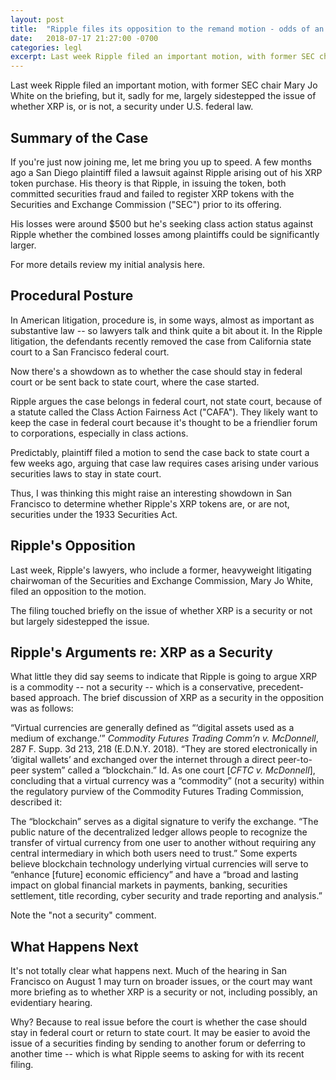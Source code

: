 ```yaml
---
layout: post
title:  "Ripple files its opposition to the remand motion - odds of an XRP securities ruling in the short term dims"
date:   2018-07-17 21:27:00 -0700
categories: legl
excerpt: Last week Ripple filed an important motion, with former SEC chair Mary Jo White on the briefing, but largely sidestepped the issue of whether XRP is, or is not, a security under U.S. federal law.
---
```


Last week Ripple filed an important motion, with former SEC chair Mary Jo White on the briefing, but it, sadly for me, largely sidestepped the issue of whether XRP is, or is not, a security under U.S. federal law.

## Summary of the Case

If you're just now joining me, let me bring you up to speed.  A few months ago a San Diego plaintiff filed a lawsuit against Ripple arising out of his XRP token purchase.  His theory is that Ripple, in issuing the token, both committed securities fraud and failed to register XRP tokens with the Securities and Exchange Commission ("SEC") prior to its offering.  

His losses were around $500 but he's seeking class action status against Ripple whether the combined losses among plaintiffs could be significantly larger.

For more details review my initial analysis here.

## Procedural Posture

In American litigation, procedure is, in some ways, almost as important as substantive law -- so lawyers talk and think quite a bit about it. In the Ripple litigation, the defendants recently removed the case from California state court to a San Francisco federal court.

Now there's a showdown as to whether the case should stay in federal court or be sent back to state court, where the case started.

Ripple argues the case belongs in federal court, not state court, because of a statute called the Class Action Fairness Act ("CAFA").  They likely want to keep the case in federal court because it's thought to be a friendlier forum to corporations, especially in class actions.

Predictably, plaintiff filed a motion to send the case back to state court a few weeks ago, arguing that case law requires cases arising under various securities laws to stay in state court.

Thus, I was thinking this might raise an interesting showdown in San Francisco to determine whether Ripple's XRP tokens are, or are not, securities under the 1933 Securities Act.

## Ripple's Opposition

Last week, Ripple's lawyers, who include a former, heavyweight litigating chairwoman of the Securities and Exchange Commission, Mary Jo White, filed an opposition to the motion.

The filing touched briefly on the issue of whether XRP is a security or not but largely sidestepped the issue.

## Ripple's Arguments re: XRP as a Security

What little they did say seems to indicate that Ripple is going to argue XRP is a commodity -- not a security -- which is a conservative, precedent-based approach.  The brief discussion of XRP as a security in the opposition was as follows:

“Virtual currencies are generally defined as “‘digital assets used as a medium of exchange.’” *Commodity Futures Trading Comm’n v. McDonnell*, 287 F. Supp. 3d 213, 218 (E.D.N.Y. 2018). “They are stored electronically in ‘digital wallets’ and exchanged over the internet through a direct peer-to-peer system” called a “blockchain.” Id. As one court [*CFTC v. McDonnell*], concluding that a virtual currency was a “commodity” (not a security) within the regulatory purview of the Commodity Futures Trading Commission, described it:

The “blockchain” serves as a digital signature to verify the exchange. “The public nature of the decentralized ledger allows people to recognize the transfer of virtual currency from one user to another without requiring any central intermediary in which both users need to trust.” Some experts believe blockchain technology underlying virtual currencies will serve to “enhance [future] economic efficiency” and have a “broad and lasting impact on global financial markets in payments, banking, securities settlement, title recording, cyber security and trade reporting and analysis.”

Note the "not a security" comment.

## What Happens Next

It's not totally clear what happens next.  Much of the hearing in San Francisco on August 1 may turn on broader issues, or the court may want more briefing as to whether XRP is a security or not, including possibly, an evidentiary hearing.

Why? Because to real issue before the court is whether the case should stay in federal court or return to state court.  It may be easier to avoid the issue of a securities finding by sending to another forum or deferring to another time -- which is what Ripple seems to asking for with its recent filing.
